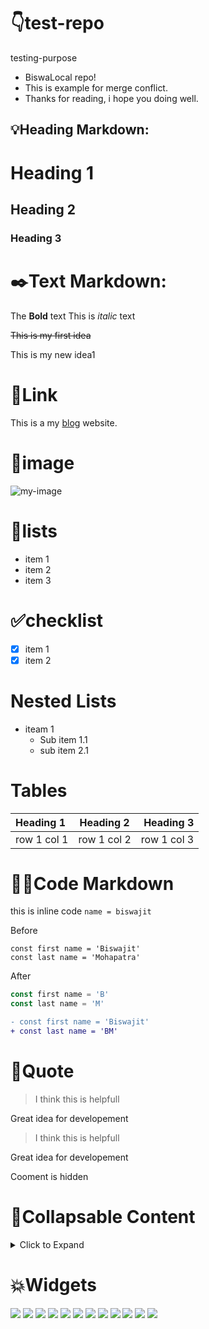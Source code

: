 # 👇test-repo

testing-purpose

- BiswaLocal repo!
- This is example for merge conflict.
- Thanks for reading, i hope you doing well.

## 💡Heading Markdown: 

# Heading 1
## Heading 2
### Heading 3

# ✒️Text Markdown:

The **Bold** text
This is *italic* text

~~This is my first idea~~

This is my new idea1

# 🔗Link

This is a my [blog](https://biswajitblogs.hashnode.dev/) website.

# 👿image

![my-image](https://cdn.hashnode.com/res/hashnode/image/upload/v1673796722900/nvrPgmCT8.jpg?w=500&h=500&fit=crop&crop=faces&auto=compress,format&format=webp)

# 📃lists

- item 1
- item 2
- item 3

# ✅checklist

- [X] item 1
- [x] item 2

# Nested Lists

- iteam 1
  - Sub item 1.1
  - sub item 2.1
  
 # Tables
  
  | Heading 1 | Heading 2 | Heading 3 |
  | :--- | :---: | ---: |
  | row 1 col 1 | row 1 col 2 | row 1 col 3 |
  
  # 🧑‍💻Code Markdown
  
  this is inline code `name = biswajit`
  
  Before
  ```shell
  const first name = 'Biswajit'
  const last name = 'Mohapatra'
  ```
  After
  ```js
  const first name = 'B'
  const last name = 'M'
  ```
  ```diff
  - const first name = 'Biswajit'
  + const last name = 'BM'
  ```
  
  # 💭Quote
  
  > I think this is helpfull
  
  Great idea for developement
  
  > I think this is helpfull
  
  Great idea for developement
  
 <!--This is comment -->
 
 Cooment is hidden
 
 # 🛂Collapsable Content
 
 <details>
   <summary>Click to Expand</summary>
   this is the content for testing...
   
   </details>
   
# 💥Widgets
   
   <img src = "https://github-readme-stats.vercel.app/api?username=Biswajit-Mohapatra2&show_icons=true&&theme=tokyonight"/>
   
   <img src = "https://github-readme-stats.vercel.app/api?username=Biswajit-Mohapatra2&show_icons=true&&theme=cobalt"/>
   
   <img src = "https://github-readme-stats.vercel.app/api?username=Biswajit-Mohapatra2&show_icons=true&&theme=synthwave"/>
   
   <img src = "https://github-readme-stats.vercel.app/api?username=Biswajit-Mohapatra2&show_icons=true&&theme=dracula"/>
   
   <img src = "https://github-readme-stats.vercel.app/api?username=Biswajit-Mohapatra2&show_icons=true&&theme=radical"/>
   
   <img src = "https://github-readme-stats.vercel.app/api?username=Biswajit-Mohapatra2&show_icons=true&&theme=dark"/>
   
   <img src = "https://github-readme-stats.vercel.app/api?username=Biswajit-Mohapatra2&show_icons=true&&theme=onedark"/>
   
   <img src = "https://github-readme-stats.vercel.app/api?username=Biswajit-Mohapatra2&show_icons=true&&theme=gruvbox"/>
   
   <img src = "https://github-readme-stats.vercel.app/api?username=Biswajit-Mohapatra2&show_icons=true&&theme=highcontrast"/>
   
   <img src = "https://github-readme-stats.vercel.app/api?username=Biswajit-Mohapatra2&show_icons=true&&theme=merko"/>
   
   <img src = "https://github-readme-stats.vercel.app/api?username=Biswajit-Mohapatra2&show_icons=true&&theme=transparent"/>
   
   <img src = "https://github-readme-stats.vercel.app/api?username=Biswajit-Mohapatra2&show_icons=true&&bg_color=00000000"/>
   
   
  
  
